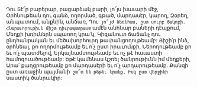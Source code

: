 
Դու Տէ՜ր բարերար, բացարձակ բարի, լո՜յս
խաւարի մէջ,
Օրհնութեան դու գանձ, ողորմած, գթած,
մարդասէր, կարող,
Զօրեղ, անպատում, անքնին, անճառ,
Դու` յո՜յժ ձեռնհաս, ըստ սուրբ Յակոբի.
Հնարաւորութիւն միշտ դիւրապատրաստ` ամէն
անհնար բաների դէպքում,
Մեղքի խռիւներն սպառող կրա՛կ,
Կիզանուտ ճաճանչ դու ընդհանրական եւ
մեծախորհուրդ թափանցողութեամբ:
Յիշի՛ր ինձ, օրհնեալ, քո ողորմութեամբ եւ ո՛չ ըստ
իրաւունքի,
Ներողութեամբ քո եւ ո՛չ պատժելով,
Երկայնամտութեամբ եւ ոչ թէ հաւաստի
համոզուածութեամբ:
Եթէ կամենաս կշռել ծանրութիւնն իմ մեղքերի,
Արա՛ քաղցրութեամբ քո մարդասէրի եւ ո՛չ
արդարութեամբ.
Քանզի ըստ առաջին պայմանի` շա՜տ են թեթեւ
նրանք,
Իսկ ըստ վերջինի` սաստիկ ծանրակիր:
